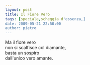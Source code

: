 ```yaml
---
layout: post
title: Il Fiore Vero
tags: [speciale,scheggia d'essenza,]
date: 2009-05-21 22:50:00
author: pietro
---
```

Ma il fiore vero<br/>non si scalfisce col diamante,<br/>basta un sospiro<br/>dall'unico vero amante.
